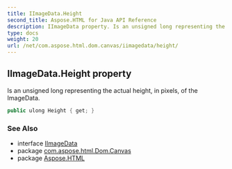 ```yaml
---
title: IImageData.Height
second_title: Aspose.HTML for Java API Reference
description: IImageData property. Is an unsigned long representing the actual height in pixels of the ImageData
type: docs
weight: 20
url: /net/com.aspose.html.dom.canvas/iimagedata/height/
---
```

## IImageData.Height property

Is an unsigned long representing the actual height, in pixels, of the ImageData.

```java
public ulong Height { get; }
```

### See Also

* interface [IImageData](../)
* package [com.aspose.html.Dom.Canvas](../../iimagedata/)
* package [Aspose.HTML](../../../)

